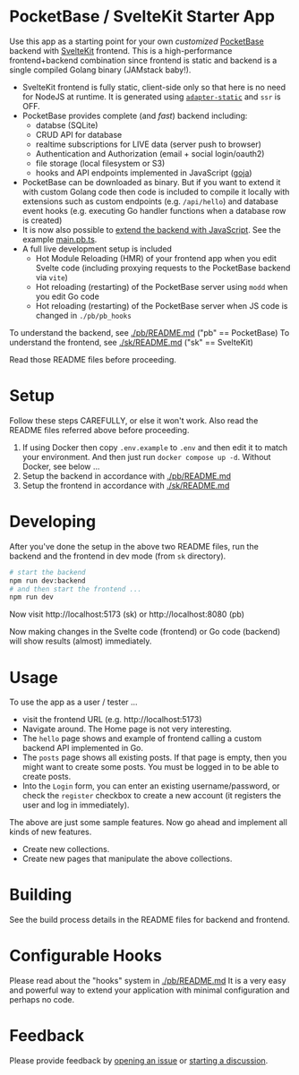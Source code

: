 # PocketBase / SvelteKit Starter App

Use this app as a starting point for your own _customized_
[PocketBase](https://github.com/pocketbase/pocketbase) backend
with [SvelteKit](https://kit.svelte.dev) frontend.
This is a high-performance frontend+backend combination since frontend
is static and backend is a single compiled Golang binary (JAMstack baby!).

- SvelteKit frontend is fully static, client-side only so that here is no need
  for NodeJS at runtime. It is generated using [`adapter-static`](https://github.com/sveltejs/kit/tree/master/packages/adapter-static) and `ssr` is OFF.
- PocketBase provides complete (and _fast_) backend including:
  - databse (SQLite)
  - CRUD API for database
  - realtime subscriptions for LIVE data (server push to browser)
  - Authentication and Authorization (email + social login/oauth2)
  - file storage (local filesystem or S3)
  - hooks and API endpoints implemented in JavaScript ([goja](https://github.com/dop251/goja))
- PocketBase can be downloaded as binary. But if you want to extend it with
  custom Golang code then code is included to compile it locally with
  extensions such as custom endpoints (e.g. `/api/hello`) and database event
  hooks (e.g. executing Go handler functions when a database row is created)
- It is now also possible to [extend the backend with JavaScript](https://pocketbase.io/docs/js-overview/).
  See the example [main.pb.ts](./pb/pb_hooks/main.pb.ts).
- A full live development setup is included
  - Hot Module Reloading (HMR) of your frontend app when you edit Svelte code (including proxying requests to the PocketBase backend via `vite`)
  - Hot reloading (restarting) of the PocketBase server using `modd` when you edit Go code
  - Hot reloading (restarting) of the PocketBase server when JS code is changed in `./pb/pb_hooks`

To understand the backend, see [./pb/README.md](./pb/README.md) ("pb" == PocketBase)
To understand the frontend, see [./sk/README.md](./sk/README.md) ("sk" == SvelteKit)

Read those README files before proceeding.

# Setup

Follow these steps CAREFULLY, or else it won't work. Also read the README files referred above before proceeding.

1. If using Docker then copy `.env.example` to `.env` and then edit it to match your environment. And then just run `docker compose up -d`. Without Docker, see below ...
2. Setup the backend in accordance with [./pb/README.md](./pb/README.md)
3. Setup the frontend in accordance with [./sk/README.md](./sk/README.md)

# Developing

After you've done the setup in the above two README files, run
the backend and the frontend in dev mode (from `sk` directory).

```bash
# start the backend
npm run dev:backend
# and then start the frontend ...
npm run dev
```

Now visit http://localhost:5173 (sk) or http://localhost:8080 (pb)

Now making changes in the Svelte code (frontend) or Go code (backend) will show
results (almost) immediately.

# Usage

To use the app as a user / tester ...

- visit the frontend URL (e.g. http://localhost:5173)
- Navigate around. The Home page is not very interesting.
- The `hello` page shows and example of frontend calling a custom backend API implemented in Go.
- The `posts` page shows all existing posts. If that page is empty, then you might want to create some posts. You must be logged in to be able to create posts.
- Into the `Login` form, you can enter an existing username/password, or check the `register` checkbox to create a new account (it registers the user and log in immediately).

The above are just some sample features. Now go ahead and implement all kinds of new features.

- Create new collections.
- Create new pages that manipulate the above collections.

# Building

See the build process details in the README files for backend and frontend.

# Configurable Hooks

Please read about the "hooks" system in [./pb/README.md](./pb/README.md)
It is a very easy and powerful way to extend your application with minimal
configuration and perhaps no code.

# Feedback

Please provide feedback by
[opening an issue](https://github.com/spinspire/pocketbase-sveltekit-starter/issues/new)
or
[starting a discussion](https://github.com/spinspire/pocketbase-sveltekit-starter/discussions).
